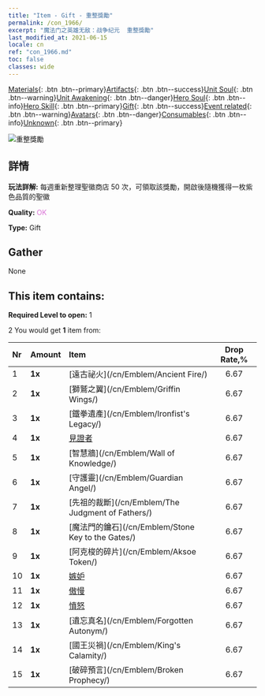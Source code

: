```yaml
---
title: "Item - Gift - 重整獎勵"
permalink: /con_1966/
excerpt: "魔法门之英雄无敌：战争纪元  重整獎勵"
last_modified_at: 2021-06-15
locale: cn
ref: "con_1966.md"
toc: false
classes: wide
---
```

 [Materials](/ItemsCN/){: .btn .btn--primary}[Artifacts](/ItemsCN/Artifacts/){: .btn .btn--success}[Unit Soul](/ItemsCN/UnitSoul/){: .btn .btn--warning}[Unit Awakening](/ItemsCN/UnitAwakening/){: .btn .btn--danger}[Hero Soul](/ItemsCN/HeroSoul/){: .btn .btn--info}[Hero Skill](/ItemsCN/HeroSkill/){: .btn .btn--primary}[Gift](/ItemsCN/Gift/){: .btn .btn--success}[Event related](/ItemsCN/Events/){: .btn .btn--warning}[Avatars](/ItemsCN/Avatars/){: .btn .btn--danger}[Consumables](/ItemsCN/Consumables/){: .btn .btn--info}[Unknown](/ItemsCN/Unknown/){: .btn .btn--primary}

 ![重整獎勵](/images/t/shenghui_4.png)

## 詳情
 **玩法詳解:** 每週重新整理聖徽商店 50 次，可領取該獎勵，開啟後隨機獲得一枚紫色品質的聖徽

 **Quality:** <span style="color: #DA70D6">OK</span>

 **Type:** Gift

## Gather

  None

## This item contains:

 **Required Level to open:** 1

 2 You would get **1** item  from:

  | Nr | Amount |     Item    | Drop Rate,% |
  |:---|:-------|:------------|:---------:|
  | 1 |  **1x** | [遠古祕火](/cn/Emblem/Ancient Fire/) | 6.67 | 
  | 2 |  **1x** | [獅鷲之翼](/cn/Emblem/Griffin Wings/) | 6.67 | 
  | 3 |  **1x** | [鐵拳遺產](/cn/Emblem/Ironfist's Legacy/) | 6.67 | 
  | 4 |  **1x** | [見證者](/cn/Emblem/Witness/) | 6.67 | 
  | 5 |  **1x** | [智慧牆](/cn/Emblem/Wall of Knowledge/) | 6.67 | 
  | 6 |  **1x** | [守護靈](/cn/Emblem/Guardian Angel/) | 6.67 | 
  | 7 |  **1x** | [先祖的裁斷](/cn/Emblem/The Judgment of Fathers/) | 6.67 | 
  | 8 |  **1x** | [魔法門的鑰石](/cn/Emblem/Stone Key to the Gates/) | 6.67 | 
  | 9 |  **1x** | [阿克梭的碎片](/cn/Emblem/Aksoe Token/) | 6.67 | 
  | 10 |  **1x** | [嫉妒](/cn/Emblem/Jealousy/) | 6.67 | 
  | 11 |  **1x** | [傲慢](/cn/Emblem/Arrogance/) | 6.67 | 
  | 12 |  **1x** | [憤怒](/cn/Emblem/Anger/) | 6.67 | 
  | 13 |  **1x** | [遺忘真名](/cn/Emblem/Forgotten Autonym/) | 6.67 | 
  | 14 |  **1x** | [國王災禍](/cn/Emblem/King's Calamity/) | 6.67 | 
  | 15 |  **1x** | [破碎預言](/cn/Emblem/Broken Prophecy/) | 6.67 | 
